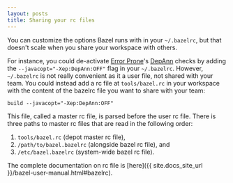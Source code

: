 ```yaml
---
layout: posts
title: Sharing your rc files
---
```


You can customize the options Bazel runs with in your `~/.bazelrc`, but
that doesn't scale when you share your workspace with others.

For instance, you could de-activate [Error Prone](http://errorprone.info)'s
[DepAnn](http://errorprone.info/bugpattern/DepAnn) checks by adding the
`--javacopt="-Xep:DepAnn:OFF"` flag in your `~/.bazelrc`. However, `~/.bazelrc`
is not really convenient as it a user file, not shared with
your team. You could instead add a rc file at `tools/bazel.rc` in your workspace
with the content of the bazelrc file you want to share with your team:

```
build --javacopt="-Xep:DepAnn:OFF"
```

This file, called a master rc file, is parsed before the user rc file. There is
three paths to master rc files that are read in the following order:

  1. `tools/bazel.rc` (depot master rc file),
  2. `/path/to/bazel.bazelrc` (alongside bazel rc file), and
  3. `/etc/bazel.bazelrc` (system-wide bazel rc file).

The complete documentation on rc file is [here]({{ site.docs_site_url }}/bazel-user-manual.html#bazelrc).
